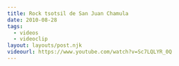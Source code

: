 ```yaml
---
title: Rock tsotsil de San Juan Chamula
date: 2010-08-28
tags:
  - videos
  - videoclip
layout: layouts/post.njk
videourl: https://www.youtube.com/watch?v=Sc7LQLYR_0Q
---
```

